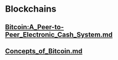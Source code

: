 # Blockchains

## [Bitcoin:A_Peer-to-Peer_Electronic_Cash_System.md](https://github.com/zhangxin-hello/Blockchains/blob/main/Bitcoin%3AA_Peer-to-Peer_Electronic_Cash_System.md)
## [Concepts_of_Bitcoin.md](https://github.com/zhangxin-hello/Blockchains/blob/main/Concepts_of_Bitcoin.md)

